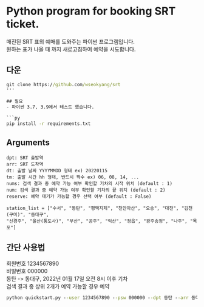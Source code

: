 # Python program for booking SRT ticket.


매진된 SRT 표의 예매를 도와주는 파이썬 프로그램입니다.  
원하는 표가 나올 때 까지 새로고침하여 예약을 시도합니다.


## 다운
```cmd
git clone https://github.com/wseokyang/srt
'''
  
## 필요
- 파이썬 3.7, 3.9에서 테스트 했습니다.

```py
pip install -r requirements.txt
```


## Arguments
    dpt: SRT 출발역
    arr: SRT 도착역
    dt: 출발 날짜 YYYYMMDD 형태 ex) 20220115
    tm: 출발 시간 hh 형태, 반드시 짝수 ex) 06, 08, 14, ...
    nums: 검색 결과 중 예약 가능 여부 확인할 기차의 시작 위치 (default : 1)
    num: 검색 결과 중 예약 가능 여부 확인할 기차의 끝 위치 (default : 2)
    reserve: 예약 대기가 가능할 경우 선택 여부 (default : False)

    station_list = ["수서", "동탄", "평택지제", "천안아산", "오송", "대전", "김천(구미)", "동대구",
    "신경주", "울산(통도사)", "부산", "공주", "익산", "정읍", "광주송정", "나주", "목포"]



## 간단 사용법

회원번호 1234567890  
비밀번호 000000  
동탄 -> 동대구, 2022년 01월 17일 오전 8시 이후 기차  
검색 결과 중 상위 2개가 예약 가능할 경우 예약

```cmd
python quickstart.py --user 1234567890 --psw 000000 --dpt 동탄 --arr 동대구 --dt 20220117 --tm 22 --nums 3 --num 5
```


